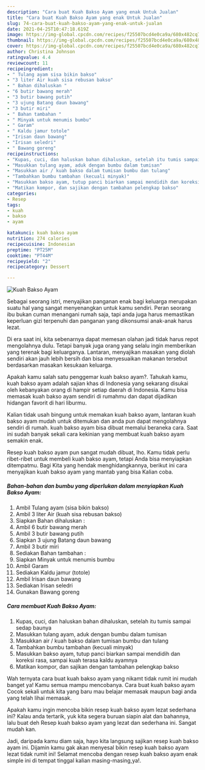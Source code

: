 ```yaml
---
description: "Cara buat Kuah Bakso Ayam yang enak Untuk Jualan"
title: "Cara buat Kuah Bakso Ayam yang enak Untuk Jualan"
slug: 74-cara-buat-kuah-bakso-ayam-yang-enak-untuk-jualan
date: 2021-04-25T10:47:18.619Z
image: https://img-global.cpcdn.com/recipes/f25507bcd4e0ca9a/680x482cq70/kuah-bakso-ayam-foto-resep-utama.jpg
thumbnail: https://img-global.cpcdn.com/recipes/f25507bcd4e0ca9a/680x482cq70/kuah-bakso-ayam-foto-resep-utama.jpg
cover: https://img-global.cpcdn.com/recipes/f25507bcd4e0ca9a/680x482cq70/kuah-bakso-ayam-foto-resep-utama.jpg
author: Christina Johnson
ratingvalue: 4.4
reviewcount: 11
recipeingredient:
- " Tulang ayam sisa bikin bakso"
- "3 liter Air kuah sisa rebusan bakso"
- " Bahan dihaluskan "
- "6 butir bawang merah"
- "3 butir bawang putih"
- "3 ujung Batang daun bawang"
- "3 butir miri"
- " Bahan tambahan "
- " Minyak untuk menumis bumbu"
- " Garam"
- " Kaldu jamur totole"
- "Irisan daun bawang"
- "Irisan seledri"
- " Bawang goreng"
recipeinstructions:
- "Kupas, cuci, dan haluskan bahan dihaluskan, setelah itu tumis sampai sedap baunya"
- "Masukkan tulang ayam, aduk dengan bumbu dalam tumisan"
- "Masukkan air / kuah bakso dalam tumisan bumbu dan tulang"
- "Tambahkan bumbu tambahan (kecuali minyak)"
- "Masukkan bakso ayam, tutup panci biarkan sampai mendidih dan koreksi rasa, sampai kuah terasa kaldu ayamnya"
- "Matikan kompor, dan sajikan dengan tambahan pelengkap bakso"
categories:
- Resep
tags:
- kuah
- bakso
- ayam

katakunci: kuah bakso ayam 
nutrition: 274 calories
recipecuisine: Indonesian
preptime: "PT25M"
cooktime: "PT44M"
recipeyield: "2"
recipecategory: Dessert

---
```



![Kuah Bakso Ayam](https://img-global.cpcdn.com/recipes/f25507bcd4e0ca9a/680x482cq70/kuah-bakso-ayam-foto-resep-utama.jpg)

Sebagai seorang istri, menyajikan panganan enak bagi keluarga merupakan suatu hal yang sangat menyenangkan untuk kamu sendiri. Peran seorang ibu bukan cuman menangani rumah saja, tapi anda juga harus memastikan keperluan gizi terpenuhi dan panganan yang dikonsumsi anak-anak harus lezat.

Di era  saat ini, kita sebenarnya dapat memesan olahan jadi tidak harus repot mengolahnya dulu. Tetapi banyak juga orang yang selalu ingin memberikan yang terenak bagi keluarganya. Lantaran, menyajikan masakan yang diolah sendiri akan jauh lebih bersih dan bisa menyesuaikan makanan tersebut berdasarkan masakan kesukaan keluarga. 



Apakah kamu salah satu penggemar kuah bakso ayam?. Tahukah kamu, kuah bakso ayam adalah sajian khas di Indonesia yang sekarang disukai oleh kebanyakan orang di hampir setiap daerah di Indonesia. Kamu bisa memasak kuah bakso ayam sendiri di rumahmu dan dapat dijadikan hidangan favorit di hari liburmu.

Kalian tidak usah bingung untuk memakan kuah bakso ayam, lantaran kuah bakso ayam mudah untuk ditemukan dan anda pun dapat mengolahnya sendiri di rumah. kuah bakso ayam bisa dibuat memalui beraneka cara. Saat ini sudah banyak sekali cara kekinian yang membuat kuah bakso ayam semakin enak.

Resep kuah bakso ayam pun sangat mudah dibuat, lho. Kamu tidak perlu ribet-ribet untuk membeli kuah bakso ayam, tetapi Anda bisa menyiapkan ditempatmu. Bagi Kita yang hendak menghidangkannya, berikut ini cara menyajikan kuah bakso ayam yang mantab yang bisa Kalian coba.

<!--inarticleads1-->

##### Bahan-bahan dan bumbu yang diperlukan dalam menyiapkan Kuah Bakso Ayam:

1. Ambil  Tulang ayam (sisa bikin bakso)
1. Ambil 3 liter Air (kuah sisa rebusan bakso)
1. Siapkan  Bahan dihaluskan :
1. Ambil 6 butir bawang merah
1. Ambil 3 butir bawang putih
1. Siapkan 3 ujung Batang daun bawang
1. Ambil 3 butir miri
1. Sediakan  Bahan tambahan :
1. Siapkan  Minyak untuk menumis bumbu
1. Ambil  Garam
1. Sediakan  Kaldu jamur (totole)
1. Ambil Irisan daun bawang
1. Sediakan Irisan seledri
1. Gunakan  Bawang goreng




<!--inarticleads2-->

##### Cara membuat Kuah Bakso Ayam:

1. Kupas, cuci, dan haluskan bahan dihaluskan, setelah itu tumis sampai sedap baunya
1. Masukkan tulang ayam, aduk dengan bumbu dalam tumisan
1. Masukkan air / kuah bakso dalam tumisan bumbu dan tulang
1. Tambahkan bumbu tambahan (kecuali minyak)
1. Masukkan bakso ayam, tutup panci biarkan sampai mendidih dan koreksi rasa, sampai kuah terasa kaldu ayamnya
1. Matikan kompor, dan sajikan dengan tambahan pelengkap bakso




Wah ternyata cara buat kuah bakso ayam yang nikamt tidak rumit ini mudah banget ya! Kamu semua mampu mencobanya. Cara buat kuah bakso ayam Cocok sekali untuk kita yang baru mau belajar memasak maupun bagi anda yang telah lihai memasak.

Apakah kamu ingin mencoba bikin resep kuah bakso ayam lezat sederhana ini? Kalau anda tertarik, yuk kita segera buruan siapin alat dan bahannya, lalu buat deh Resep kuah bakso ayam yang lezat dan sederhana ini. Sangat mudah kan. 

Jadi, daripada kamu diam saja, hayo kita langsung sajikan resep kuah bakso ayam ini. Dijamin kamu gak akan menyesal bikin resep kuah bakso ayam lezat tidak rumit ini! Selamat mencoba dengan resep kuah bakso ayam enak simple ini di tempat tinggal kalian masing-masing,ya!.

